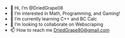 - 👋 Hi, I’m @DriedGrape08
- 👀 I’m interested in Math, Programming, and Gaming!
- 🌱 I’m currently learning C++ and BC Calc
- 💞️ I’m looking to collaborate on Webscraping
- 📫 How to reach me DriedGrape80@gmail.com

<!---
DriedGrape08/DriedGrape08 is a ✨ special ✨ repository because its `README.md` (this file) appears on your GitHub profile.
You can click the Preview link to take a look at your changes.
--->
